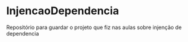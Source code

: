 # InjencaoDependencia
Repositório para guardar o projeto que fiz nas aulas sobre injenção de dependencia
